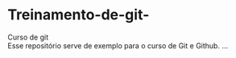 # Treinamento-de-git-
Curso de git<br>
Esse repositório serve de exemplo para o curso de Git e Github.
...
